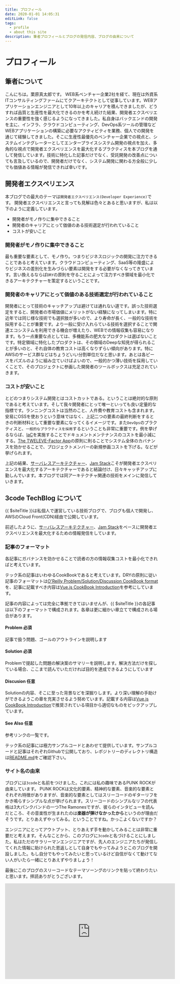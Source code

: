 ```yaml
---
title: プロフィール
date: 2020-01-01 14:05:31
editLink: false
tags:
  - profile
  - about this site
description: 筆者プロフィールとブログの発信内容、ブログの由来について
---
```


# プロフィール
## 筆者について
こんにちは。栗原真太郎です。
WEB系ベンチャー企業2社を経て、現在は外資系ITコンサルティングファームにてクアーキテクトとして従事しています。WEBアプリケーションエンジニアとして10年以上のキャリアを積んできましたが、どうすれば品質と生産性を最大化できるのかを考え続けた結果、開発者エクスペリエンスの重要性を強く感じるようになってきました。私自身はバックエンドの開発を主に、インフラ、クラウドコンピューティング、DevOps系ツールの管理などWEBアプリケーションの構築に必要なアクティビティを業務、個人での開発を通じて経験してきました。そこに生産性最優先のベンチャー企業での視点と、システムインテグレーターとしてエンタープライスシステム開発の視点を加え、多角的な視点で開発者エクスペリエンスを最大化するプラクティスを本ブログを通して発信しています。技術に特化した記事だけでなく、受託開発の改善点についても言及しているので、開発者だけでなく、システム開発に関わる方全般に少しでも価値ある情報が発信できれば幸いです。

## 開発者エクスペリエンス
本ブログでの最大のテーマは`開発者エクスペリエンス(Developer Experience)`です。
開発者エクスペリエンスと言っても見解は色々とあると思いますが、私は以下のように定義しています。

* 開発者がモノ作りに集中できること
* 開発者のキャリアにとって価値のある技術選定が行われていること
* コストが安いこと

### 開発者がモノ作りに集中できること
最も重要な要素として、モノ作り。つまりビジネスロジックの開発に注力できることであると考えています。クラウドコンピューティング、SaaS等の隆盛によりビジネスの差別化を生みづらい要素は開発をする必要がなくなってきています。言い換えるならば`DRY`の原則を守ることによって注力すべき領域を最小化できるアーキテクチャーを策定するということです。

### 開発者のキャリアにとって価値のある技術選定が行われていること
開発者にとって技術のキャッチアップは避けては通れない道です。誤った技術選定をすると、開発者の市場価値にメリットがない経験になってしまいます。特に近年では同じ様な技術でも選択肢が多いので、より寿命が長く、一般的な技術を採用することが重要です。より一般に受け入れらている技術を選択することで関連エコシステムを利用できる機会が増えたり、WEBでの情報収集も容易になります。もう一点重要な点としては、多機能系の肥大なプロダクトは選ばないことです。特定領域に特化したプロダクトは、その領域のDeepな知見が得られることが多いのと、それ自体の教育コストは高くなりずらい傾向があります。特にAWSのサービス群などはちょうどいい分割単位だなと思います。あとは各ピースをパズルのように組み立ていけばよいので、一般的かつ薄い技術を採用していくことで、そのプロジェクトに参画した開発者のツールボックスは充足されていきます。

### コストが安いこと
とどのつまりシステム開発とはコストカットである。ということは絶対的な原則であると考えています。そして我々開発者にとって唯一といっても良い定量的な指標です。ランニングコストは当然のこと、人件費や教育コストも含まれます。安易にOSSを使おうという意味ではなく、上記二つの要素の最終判断をするときの判断材料として重要な要素になってくるイメージです。また`DevOps`のプラクティスと、`一般的なプラウティスを採用`するということも非常に重要です。例を挙げるならば、[IaC](https://ja.wikipedia.org/wiki/Infrastructure_as_Code)を実施することでドキュメントメンテナンスのコストを最小減にする。[The TWELEVE-Factor App](https://12factor.net/)の原則に則ることでシステム全体のカバナンスを効かせることで、プロジェクトメンバーの新規参画コストを下げる。などが挙げられます。

上記の結果、[サーバレスアーキテクチャー](https://en.wikipedia.org/wiki/Serverless_computing)、[Jam Stack](https://jamstack.org/)こそが開発者エクスペリエンスを最大化するアーキテクチャーであると結論付け、日々キャッチアップに勤しんでいます。本ブログでは同アーキテクチャ関連の技術をメインに発信していきます。

## 3code TechBlog について
{{ $siteTitle }}は私個人で運営している技術ブログで、ブログも個人で開発し、AWSのCloud Front(CDN)経由で公開しています。

前述したように、[サーバレスアーキテクチャー](https://en.wikipedia.org/wiki/Serverless_computing)、[Jam Stack](https://jamstack.org/)をベースに開発者エクスペリエンスを最大化するための情報発信をしています。

### 記事のフォーマット
各記事にガバナンスを効かせることで読者の方の情報収集コストを最小化できればと考えています。

テック系の記事はいわゆるCookBookであると考えています。DRYの原則に従い記事のフォーマットは[O'Reilly Problem/Solution/Discussion CookBook format ](https://guides.emberjs.com/v1.12.0/cookbook/contributing/understanding_the_cookbook_format/)を、記事に記載すべき内容は[Vue.js CookBook Introduction](https://jp.vuejs.org/v2/cookbook/index.html)を参考にしています。

記事の内容によっては完全に準拠できてはいませんが、{{ $siteTitle }}の各記事は以下のフォーマットで構成されます。各章は更に細かい章立てで構成される場合があります。

#### Problem 必須
記事で扱う問題、ゴールのアウトラインを説明します

#### Solution 必須
Problemで提起した問題の解決案のサマリーを説明します。解決方法だけを探している場合、ここまで読んでいただければ目的を達成できるようにしています

#### Discusion 任意
Solutionの内容、そこに至った背景などを深掘りします。より深い理解の手助けができるようこの章を充実させるよう努めています。記載する内容は[Vue.js CookBook Introduction](https://jp.vuejs.org/v2/cookbook/index.html)で推奨されている項目から適切なものをピックアップしています。

#### See Also 任意
参考リンクの一覧です。

テック系の記事には極力サンプルコードとあわせて提供しています。サンプルコードと記事はそれぞれGithubで公開しており、レポジトリーのディレクトリ構造は[README.md](https://github.com/creep32/3code-tech-blog/blob/master/README.md)をご確認下さい。

### サイト名の由来
ブログには`3code`と名前をつけました。これには私の趣味であるPUNK ROCKが由来しています。
PUNK ROCKは文化的要素、精神的な要素、音楽的な要素とそれぞれ特徴がありますが、音楽的な要素としてはスリーコードのギターリフをかき鳴らすシンプルな点が挙げられます。スリーコードのシンプルなリフの代表格は3大パンクバンドの一つThe Ramonesですが、彼らのインタビューを読んだところ、その音楽性が生まれたのは**楽器が弾けなかったから**というのが理由だそうです。とりあえずやってみる。ということですね。かっこよくないですか？

エンジニアにとってアウトプット、とりあえず手を動かしてみることは非常に重要だと考えます。そんなことから、このブログに`3code`と名づけることにしました。私はただのサラリーマンエンジニアですが、先人のエンジニアたちが発信してくれた情報に助けられた恩返しとして自身でもやってみようとこのブログを開設しました。もし自分でもやってみたいと思っているけど自信がなくて動けてない人がいたら一緒にとりあえずやりましょう！

最後にこのプログのスリーコードなテーマソーングのリンクを貼って終わりたいと思います。拝読ありがとうございます。

<iframe width="560" height="315" src="https://www.youtube.com/embed/TYh1lRR1m6Y" frameborder="0" allow="accelerometer; autoplay; encrypted-media; gyroscope; picture-in-picture" allowfullscreen></iframe>


